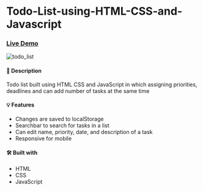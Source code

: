 # Todo-List-using-HTML-CSS-and-Javascript
 
### [Live Demo](https://github.com/Shravani-CV/Todo-List-using-HTML-CSS-and-Javascript/assets/145748032/7233facc-bc58-44e3-9659-c1c393cef045)

![todo_list]()

#### 📝 Description
Todo list built using HTML CSS and JavaScript in which assigning priorities, deadlines 
and can add number of tasks at the same time

#### 💡 Features
* Changes are saved to localStorage
* Searchbar to search for tasks in a list
* Can edit name, priority, date, and description of a task
* Responsive for mobile

#### 🛠️ Built with 
 * HTML
 * CSS
 * JavaScript

 
